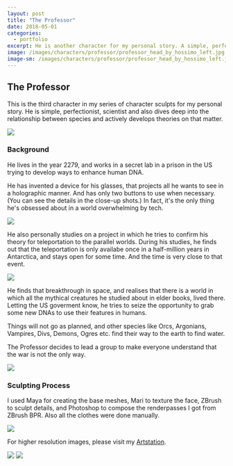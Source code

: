 ```yaml
---
layout: post
title: "The Professor"
date: 2018-05-01
categories:
  - portfolio
excerpt: He is another character for my personal story. A simple, perfectionist scientist.
image: /images/characters/professor/professor_head_by_hossimo_left.jpg
image-sm: /images/characters/professor/professor_head_by_hossimo_left.jpg
---
```


## The Professor

  

This is the third character in my series of character sculpts for my personal story. He is simple, perfectionist, scientist and also dives deep into the relationship between species and actively develops theories on that matter.

  ![](/images/characters/professor/professor_by_hossimo_front.jpg)

### Background

He lives in the year 2279, and works in a secret lab in a prison in the US trying to develop ways to enhance human DNA.

He has invented a device for his glasses, that projects all he wants to see in a holographic manner. And has only two buttons to use when necessary. (You can see the details in the close-up shots.) In fact, it's the only thing he's obsessed about in a world overwhelming by tech.

![](/images/characters/professor/professor_head_by_hossimo_front.jpg)

He also personally studies on a project in which he tries to confirm his theory for teleportation to the parallel worlds. During his studies, he finds out that the teleportation is only availabe once in a half-million years in Antarctica, and stays open for some time. And the time is very close to that event.

  ![](/images/characters/professor/professor_by_hossimo_left.jpg)

He finds that breakthrough in space, and realises that there is a world in which all the mythical creatures he studied about in elder books, lived there. Letting the US goverment know, he tries to seize the opportunity to grab some new DNAs to use their features in humans.

Things will not go as planned, and other species like Orcs, Argonians, Vampires, Divs, Demons, Ogres etc. find their way to the earth to find water.

  

The Professor decides to lead a group to make everyone understand that the war is not the only way.

  ![](/images/characters/professor/professor_by_hossimo_right.jpg)

### Sculpting Process

  

I used Maya for creating the base meshes, Mari to texture the face, ZBrush to sculpt details, and Photoshop to compose the renderpasses I got from ZBrush BPR. Also all the clothes were done manually.

  
![](/images/characters/professor/professor_head_by_hossimo_right.jpg)  
  

For higher resolution images, please visit my [Artstation](https://www.artstation.com/artwork/wzXoX).

![](/images/characters/professor/professor_by_hossimo_all.jpg)
![](/images/characters/professor/professor_head_by_hossimo_all.jpg)